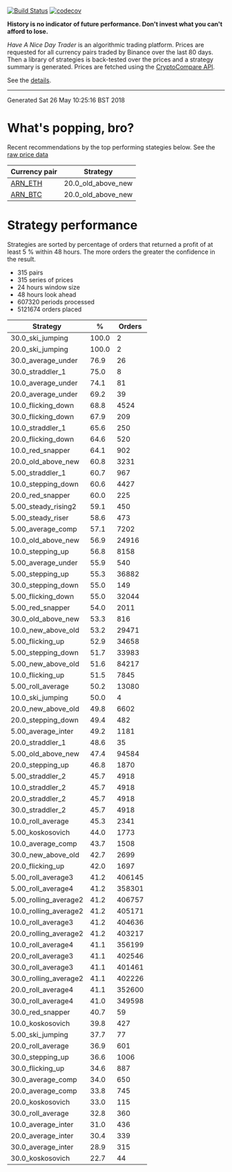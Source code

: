 <!-- If this is readme.md it will be overwritten by the build process -->

[![Build Status](https://travis-ci.org/deanturpin/handt.svg?branch=master)](https://travis-ci.org/deanturpin/handt)
[![codecov](https://codecov.io/gh/deanturpin/handt/branch/master/graph/badge.svg)](https://codecov.io/gh/deanturpin/handt)

**History is no indicator of future performance. Don't invest what you can't
afford to lose.**

*Have A Nice Day Trader* is an algorithmic trading platform. Prices are
requested for all currency pairs traded by Binance over the last 80 days. Then a
library of strategies is back-tested over the prices and a strategy summary is
generated. Prices are fetched using the [CryptoCompare
API](https://min-api.cryptocompare.com/).

See the [details](details.md).

---
Generated Sat 26 May 10:25:16 BST 2018

# What's popping, bro?
Recent recommendations by the top performing stategies below. See the [raw price data](tmp/prices.csv)

|Currency pair|Strategy|
|---|---|
|[ARN_ETH](https://www.binance.com/trade.html?symbol=ARN_ETH)|20.0_old_above_new|
|[ARN_BTC](https://www.binance.com/trade.html?symbol=ARN_BTC)|20.0_old_above_new|

# Strategy performance
Strategies are sorted by percentage of orders that returned a profit of at least 5 % within 48 hours. The more orders the greater the confidence in the result.
* 315 pairs
* 315 series of prices
* 24 hours window size
* 48 hours look ahead
* 607320 periods processed
* 5121674 orders placed

|Strategy|%|Orders|
|---|---|---|
|30.0_ski_jumping|100.0|2|
|20.0_ski_jumping|100.0|2|
|30.0_average_under|76.9|26|
|30.0_straddler_1|75.0|8|
|10.0_average_under|74.1|81|
|20.0_average_under|69.2|39|
|10.0_flicking_down|68.8|4524|
|30.0_flicking_down|67.9|209|
|10.0_straddler_1|65.6|250|
|20.0_flicking_down|64.6|520|
|10.0_red_snapper|64.1|902|
|20.0_old_above_new|60.8|3231|
|5.00_straddler_1|60.7|967|
|10.0_stepping_down|60.6|4427|
|20.0_red_snapper|60.0|225|
|5.00_steady_rising2|59.1|450|
|5.00_steady_riser|58.6|473|
|5.00_average_comp|57.1|7202|
|10.0_old_above_new|56.9|24916|
|10.0_stepping_up|56.8|8158|
|5.00_average_under|55.9|540|
|5.00_stepping_up|55.3|36882|
|30.0_stepping_down|55.0|149|
|5.00_flicking_down|55.0|32044|
|5.00_red_snapper|54.0|2011|
|30.0_old_above_new|53.3|816|
|10.0_new_above_old|53.2|29471|
|5.00_flicking_up|52.9|34658|
|5.00_stepping_down|51.7|33983|
|5.00_new_above_old|51.6|84217|
|10.0_flicking_up|51.5|7845|
|5.00_roll_average|50.2|13080|
|10.0_ski_jumping|50.0|4|
|20.0_new_above_old|49.8|6602|
|20.0_stepping_down|49.4|482|
|5.00_average_inter|49.2|1181|
|20.0_straddler_1|48.6|35|
|5.00_old_above_new|47.4|94584|
|20.0_stepping_up|46.8|1870|
|5.00_straddler_2|45.7|4918|
|10.0_straddler_2|45.7|4918|
|20.0_straddler_2|45.7|4918|
|30.0_straddler_2|45.7|4918|
|10.0_roll_average|45.3|2341|
|5.00_koskosovich|44.0|1773|
|10.0_average_comp|43.7|1508|
|30.0_new_above_old|42.7|2699|
|20.0_flicking_up|42.0|1697|
|5.00_roll_average3|41.2|406145|
|5.00_roll_average4|41.2|358301|
|5.00_rolling_average2|41.2|406757|
|10.0_rolling_average2|41.2|405171|
|10.0_roll_average3|41.2|404636|
|20.0_rolling_average2|41.2|403217|
|10.0_roll_average4|41.1|356199|
|20.0_roll_average3|41.1|402546|
|30.0_roll_average3|41.1|401461|
|30.0_rolling_average2|41.1|402226|
|20.0_roll_average4|41.1|352600|
|30.0_roll_average4|41.0|349598|
|30.0_red_snapper|40.7|59|
|10.0_koskosovich|39.8|427|
|5.00_ski_jumping|37.7|77|
|20.0_roll_average|36.9|601|
|30.0_stepping_up|36.6|1006|
|30.0_flicking_up|34.6|887|
|30.0_average_comp|34.0|650|
|20.0_average_comp|33.8|745|
|20.0_koskosovich|33.0|115|
|30.0_roll_average|32.8|360|
|10.0_average_inter|31.0|436|
|20.0_average_inter|30.4|339|
|30.0_average_inter|28.9|315|
|30.0_koskosovich|22.7|44|
